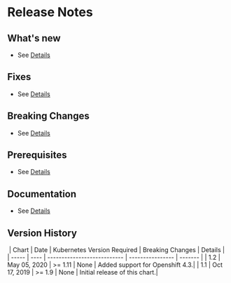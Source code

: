 # Release Notes

## What's new

- See [Details](https://www.ibm.com/support/producthub/icpdata/docs/content/SSQNUZ_current/cpd/overview/overview.html)

## Fixes

- See [Details](https://www.ibm.com/support/producthub/icpdata/docs/content/SSQNUZ_current/cpd/overview/whats-new.html)

## Breaking Changes

- See [Details](https://www.ibm.com/support/producthub/icpdata/docs/content/SSQNUZ_current/cpd/overview/whats-new.html)

## Prerequisites

- See [Details](https://www.ibm.com/support/producthub/icpdata/docs/content/SSQNUZ_current/cpd/overview/whats-new.html)

## Documentation

- See [Details](https://www.ibm.com/support/producthub/icpdata/docs/content/SSQNUZ_current/cpd/overview/overview.html)

## Version History
​
| Chart | Date | Kubernetes Version Required | Breaking Changes | Details |
| ----- | ---- | --------------------------- | ---------------- | ------- |
| 1.2 | May 05, 2020  | >= 1.11 | None | Added support for Openshift 4.3.|
| 1.1 | Oct 17, 2019 | >= 1.9 | None | Initial release of this chart.|
